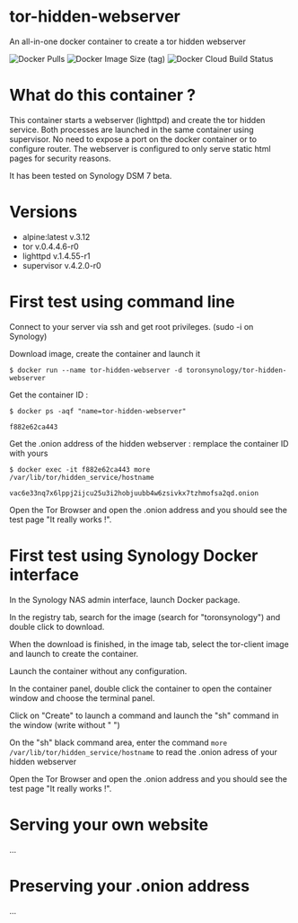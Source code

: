 # tor-hidden-webserver
An all-in-one docker container to create a tor hidden webserver

![Docker Pulls](https://img.shields.io/docker/pulls/toronsynology/tor-hidden-webserver?style=for-the-badge) ![Docker Image Size (tag)](https://img.shields.io/docker/image-size/toronsynology/tor-hidden-webserver/latest?style=for-the-badge) ![Docker Cloud Build Status](https://img.shields.io/docker/cloud/build/toronsynology/tor-hidden-webserver?style=for-the-badge)

# What do this container ?

This container starts a webserver (lighttpd) and create the tor hidden service. Both processes are launched in the same container using supervisor. No need to expose a port on the docker container or to configure router. The webserver is configured to only serve static html pages for security reasons. 

It has been tested on Synology DSM 7 beta.

# Versions

- alpine:latest v.3.12
- tor v.0.4.4.6-r0 
- lighttpd v.1.4.55-r1
- supervisor v.4.2.0-r0



# First test using command line

Connect to your server via ssh and get root privileges. (sudo -i on Synology)

Download image, create the container and launch it

```$ docker run --name tor-hidden-webserver -d toronsynology/tor-hidden-webserver```
      
Get the container ID :

```$ docker ps -aqf "name=tor-hidden-webserver"```

```f882e62ca443```


Get the .onion address of the hidden webserver : remplace the container ID with yours

```$ docker exec -it f882e62ca443 more /var/lib/tor/hidden_service/hostname```

```vac6e33nq7x6lppj2ijcu25u3i2hobjuubb4w6zsivkx7tzhmofsa2qd.onion```

Open the Tor Browser and open the .onion address and you should see the test page "It really works !".



# First test using Synology Docker interface

In the Synology NAS admin interface, launch Docker package.

In the registry tab, search for the image (search for "toronsynology") and double click to download.

When the download is finished, in the image tab, select the tor-client image and launch to create the container.

Launch the container without any configuration.

In the container panel, double click the container to open the container window and choose the terminal panel.

Click on "Create" to launch a command and launch the "sh" command in the window (write without " ")

On the "sh" black command area, enter the command ```more /var/lib/tor/hidden_service/hostname``` to read the .onion adress of your hidden webserver

Open the Tor Browser and open the .onion address and you should see the test page "It really works !".



# Serving your own website

...

# Preserving your .onion address

...



